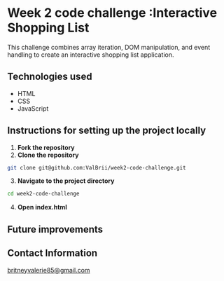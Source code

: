 # Week 2 code challenge :Interactive Shopping List
This challenge combines array iteration, DOM manipulation, and event handling to create an interactive shopping list application.


## Technologies used
- HTML
- CSS
- JavaScript

## Instructions for setting up the project locally
1. **Fork the repository**
2. **Clone the repository**
```bash
git clone git@github.com:ValBrii/week2-code-challenge.git
```
3. **Navigate to the project directory**
```bash
cd week2-code-challenge
```
4. **Open index.html**

## Future improvements

## Contact Information
britneyvalerie85@gmail.com